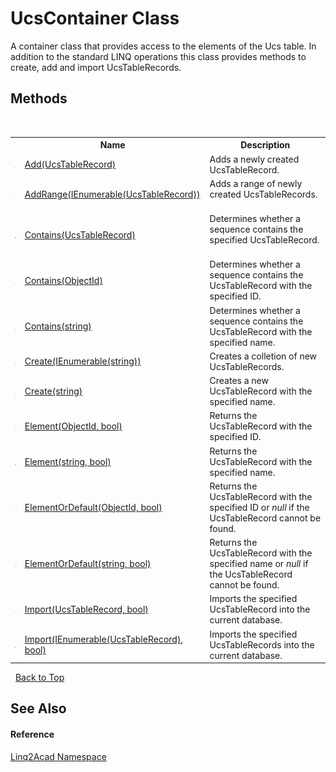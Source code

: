 # UcsContainer Class
 

A container class that provides access to the elements of the Ucs table. In addition to the standard LINQ operations this class provides methods to create, add and import UcsTableRecords.


## Methods
&nbsp;<table><tr><th></th><th>Name</th><th>Description</th></tr><tr><td>![Public method](media/pubmethod.gif "Public method")</td><td><a href="M_Linq2Acad_UcsContainer_Add.md">Add(UcsTableRecord)</a></td><td>
Adds a newly created UcsTableRecord.
&nbsp;</tr><tr><td>![Public method](media/pubmethod.gif "Public method")</td><td><a href="M_Linq2Acad_UcsContainer_AddRange.md">AddRange(IEnumerable(UcsTableRecord))</a></td><td>
Adds a range of newly created UcsTableRecords.
&nbsp;</tr><tr><td>![Public method](media/pubmethod.gif "Public method")</td><td><a href="M_Linq2Acad_UcsContainer_Contains_1.md">Contains(UcsTableRecord)</a></td><td>
Determines whether a sequence contains the specified UcsTableRecord.
&nbsp;</tr><tr><td>![Public method](media/pubmethod.gif "Public method")</td><td><a href="M_Linq2Acad_UcsContainer_Contains.md">Contains(ObjectId)</a></td><td>
Determines whether a sequence contains the UcsTableRecord with the specified ID.
&nbsp;</tr><tr><td>![Public method](media/pubmethod.gif "Public method")</td><td><a href="M_Linq2Acad_UcsContainer_Contains_2.md">Contains(string)</a></td><td>
Determines whether a sequence contains the UcsTableRecord with the specified name.
&nbsp;</tr><tr><td>![Public method](media/pubmethod.gif "Public method")</td><td><a href="M_Linq2Acad_UcsContainer_Create.md">Create(IEnumerable(string))</a></td><td>
Creates a colletion of new UcsTableRecords.
&nbsp;</tr><tr><td>![Public method](media/pubmethod.gif "Public method")</td><td><a href="M_Linq2Acad_UcsContainer_Create_1.md">Create(string)</a></td><td>
Creates a new UcsTableRecord with the specified name.
&nbsp;</tr><tr><td>![Public method](media/pubmethod.gif "Public method")</td><td><a href="M_Linq2Acad_UcsContainer_Element.md">Element(ObjectId, bool)</a></td><td>
Returns the UcsTableRecord with the specified ID.
&nbsp;</tr><tr><td>![Public method](media/pubmethod.gif "Public method")</td><td><a href="M_Linq2Acad_UcsContainer_Element_1.md">Element(string, bool)</a></td><td>
Returns the UcsTableRecord with the specified name.
&nbsp;</tr><tr><td>![Public method](media/pubmethod.gif "Public method")</td><td><a href="M_Linq2Acad_UcsContainer_ElementOrDefault.md">ElementOrDefault(ObjectId, bool)</a></td><td>
Returns the UcsTableRecord with the specified ID or <i>null</i> if the UcsTableRecord cannot be found.
&nbsp;</tr><tr><td>![Public method](media/pubmethod.gif "Public method")</td><td><a href="M_Linq2Acad_UcsContainer_ElementOrDefault_1.md">ElementOrDefault(string, bool)</a></td><td>
Returns the UcsTableRecord with the specified name or <i>null</i> if the UcsTableRecord cannot be found.
&nbsp;</tr><tr><td>![Public method](media/pubmethod.gif "Public method")</td><td><a href="M_Linq2Acad_UcsContainer_Import_1.md">Import(UcsTableRecord, bool)</a></td><td>
Imports the specified UcsTableRecord into the current database.
&nbsp;</tr><tr><td>![Public method](media/pubmethod.gif "Public method")</td><td><a href="M_Linq2Acad_UcsContainer_Import.md">Import(IEnumerable(UcsTableRecord), bool)</a></td><td>
Imports the specified UcsTableRecords into the current database.
&nbsp;</tr></table>&nbsp;
<a href="#ucscontainer-class">Back to Top</a>

## See Also


#### Reference
<a href="N_Linq2Acad.md">Linq2Acad Namespace</a><br />

